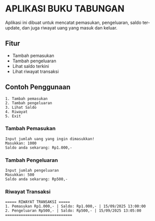 # APLIKASI BUKU TABUNGAN
Aplikasi ini dibuat untuk mencatat pemasukan, pengeluaran, saldo ter-update, dan juga riwayat uang yang masuk dan keluar.

##  Fitur

-   Tambah pemasukan
-   Tambah pengeluaran
-   Lihat saldo terkini
-   Lihat riwayat transaksi

##  Contoh Penggunaan

    1. Tambah pemasukan
    2. Tambah pengeluaran
    3. Lihat Saldo
    4. Riwayat
    5. Exit

### Tambah Pemasukan

    Input jumlah uang yang ingin dimasukkan!
    Masukkan: 1000
    Saldo anda sekarang: Rp1.000,-


### Tambah Pengeluaran

    Input jumlah pengeluaran
    Masukkan: 500
    Saldo anda sekarang: Rp500,-

### Riwayat Transaksi

    ===== RIWAYAT TRANSAKSI =====
    1. Pemasukan Rp1.000,- | Saldo: Rp1.000,- | 15/09/2025 13:00:00
    2. Pengeluaran Rp500,- | Saldo: Rp500,- | 15/09/2025 13:05:00
    ==============================
